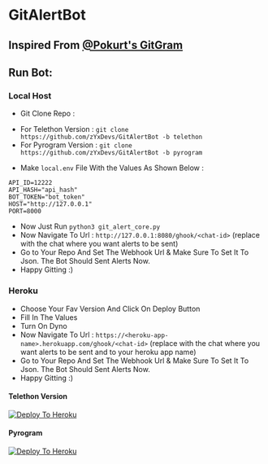 # GitAlertBot

## Inspired From [@Pokurt's GitGram](https://github.com/pokurt/GitGram/)

## Run Bot: 
### Local Host

* Git Clone Repo :
- For Telethon Version : `git clone https://github.com/zYxDevs/GitAlertBot -b telethon`
- For Pyrogram Version : `git clone https://github.com/zYxDevs/GitAlertBot -b pyrogram`
* Make `local.env` File With the Values As Shown Below : 
```
API_ID=12222
API_HASH="api_hash"
BOT_TOKEN="bot_token"
HOST="http://127.0.0.1"
PORT=8000
```
* Now Just Run `python3 git_alert_core.py`
* Now Navigate To Url : `http://127.0.0.1:8080/ghook/<chat-id>` (replace <chat-id> with the chat where you want alerts to be sent)
* Go to Your Repo And Set The Webhook Url & Make Sure To Set It To Json. The Bot Should Sent Alerts Now.
* Happy Gitting :)

### Heroku
* Choose Your Fav Version And Click On Deploy Button
* Fill In The Values 
* Turn On Dyno
* Now Navigate To Url : `https://<heroku-app-name>.herokuapp.com/ghook/<chat-id>` (replace <chat-id> with the chat where you want alerts to be sent and <heroku-app-name> to your heroku app name)
* Go to Your Repo And Set The Webhook Url & Make Sure To Set It To Json. The Bot Should Sent Alerts Now.
* Happy Gitting :)
#### Telethon Version 

[![Deploy To Heroku](https://www.herokucdn.com/deploy/button.svg)](https://heroku.com/deploy?template=https://github.com/zYxDevs/GitAlertBot/blob/telethon)

#### Pyrogram
[![Deploy To Heroku](https://www.herokucdn.com/deploy/button.svg)](https://heroku.com/deploy?template=https://github.com/zYxDevs/GitAlertBot/blob/pyrogram)
